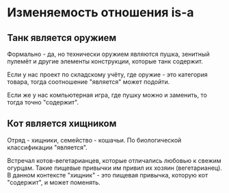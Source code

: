 # Изменяемость отношения is-a

## Танк является оружием
Формально - да, но технически оружием являются пушка, зенитный пулемёт
и другие элементы конструкции, которые танк содержит.

Если у нас проект по складскому учёту, где оружие - это категория товара, тогда
соотношение "является" может подойти.

Если же у нас компьютерная игра, где пушку можно и заменить, то тогда
точно "содержит".

## Кот является хищником
Отряд - хищники, семейство - кошачьи. По биологической классификации "является".

Встречал котов-вегетарианцев, которые отличались любовью к свежим огурцам.
Такие пищевые привычки им привил их хозяин (вегетарианец).
В данном контексте "хищник" - это пищевая привычка, которую кот "содержит",
и может поменять.
